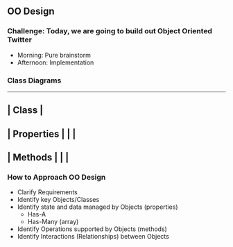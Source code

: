 ## OO Design

### Challenge: Today, we are going to build out Object Oriented Twitter 
- Morning: Pure brainstorm 
- Afternoon: Implementation

### Class Diagrams

--------------
|   Class    |
--------------
| Properties |
|            |
--------------
|  Methods   |
|            |
--------------

### How to Approach OO Design 
* Clarify Requirements
* Identify key Objects/Classes
* Identify state and data managed by Objects (properties)
    * Has-A 
    * Has-Many (array)
* Identify Operations supported by Objects (methods)
* Identify Interactions (Relationships) between Objects
